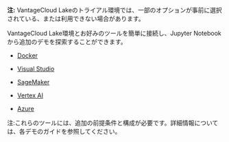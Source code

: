**注:** VantageCloud Lakeのトライアル環境では、一部のオプションが事前に選択されている、または利用できない場合があります。

VantageCloud Lake環境とお好みのツールを簡単に接続し、Jupyter Notebookから追加のデモを探索することができます。

-   [Docker](https://quickstarts.teradata.com/vantagecloud-lake/vantagecloud-lake-demo-jupyter-docker.html)

-   [Visual Studio](https://quickstarts.teradata.com/vantagecloud-lake/vantagecloud-lake-demos-visual-studio-code.html)

-   [SageMaker](https://quickstarts.teradata.com/vantagecloud-lake/vantagecloud-lake-demo-jupyter-sagemaker.html)

-   [Vertex AI](https://quickstarts.teradata.com/vantagecloud-lake/vantagecloud-lake-demo-jupyter-google-cloud-vertex-ai.html)

-   [Azure](https://quickstarts.teradata.com/vantagecloud-lake/vantagecloud-lake-demo-jupyter-azure.html)

注:これらのツールには、追加の前提条件と構成が必要です。詳細情報については、各デモのガイドを参照してください。
